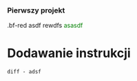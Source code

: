 ### Pierwszy projekt
.bf-red asdf
<span id="id">rewdfs</span>
<font color="green"> asasdf </font>
# Dodawanie instrukcji
```diff - adsf ```
